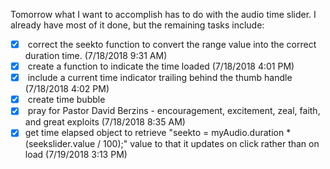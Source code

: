 Tomorrow what I want to accomplish has to do with the audio time slider. I already have most of it done, but the remaining tasks include:

- [X]  correct the seekto function to convert the range value into the correct duration time. (7/18/2018 9:31 AM)
- [X]  create a function to indicate the time loaded (7/18/2018 4:01 PM)
- [X]  include a current time indicator trailing behind the thumb handle (7/18/2018 4:02 PM)
- [X]  create time bubble
- [X]  pray for Pastor David Berzins - encouragement, excitement, zeal, faith, and great exploits (7/18/2018 8:35 AM)
- [X] get time elapsed object to retrieve "seekto = myAudio.duration * (seekslider.value / 100);" value to that it updates on click rather than on load (7/19/2018 3:13 PM)